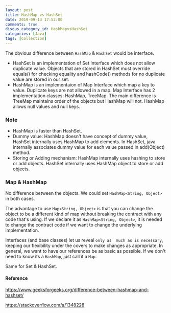```yaml
---
layout: post
title: HashMap vs HashSet
date: 2019-09-13 17:52:00
comments: true
disqus_category_id: HashMapvsHashSet
categories: [Java]
tags: [Collection]
---
```


The obvious difference between `HashMap` & `HashSet` would be interface.

- HashSet is an implementation of Set Interface which does not allow duplicate value. Objects that are stored in HashSet must override equals() for checking equality and hashCode() methods for no duplicate value are stored in our set.
- HashMap is an implementaion of Map Interface which map a key to value. Duplicate keys are not allowed in a map. Map Interface has 2 implementation classes: HashMap, TreeMap. The main difference is TreeMap maintains order of the objects but HashMap will not. HashMap allows null values and null keys.

### Note

- HashMap is faster than HashSet.
- Dummy value: HashMap doesn't have concept of dummy value, HashSet internally uses HashMap to add elements. In HashSet, java internally associates dummy value for each value passed in add(Object) method.
- Storing or Adding mechanism: HashMap internally uses hashing to store or add objects. HashSet internally uses HashMap object to store or add objects.

### Map & HashMap

No difference between the objects. We could set `HashMap<String, Object>` in both cases.

The advantage to use `Map<String, Object>` is that you can change the object to be a different kind of map without breaking the contract with any code that's using. If we declare it as `HashMap<String, Object>`, it is needed to change the contract code if we want to change the underlying implementation.

Interfaces (and base classes) let us reveal `only as  much as is necessary`, keeping our flexibility under the covers to make changes as appropriate. In general, we want to have our references be as basic as possible. If we don't need to know its a `HashMap`, just call it a `Map`.

Same for Set & HashSet.

#### Reference

<https://www.geeksforgeeks.org/difference-between-hashmap-and-hashset/>

<https://stackoverflow.com/a/1348228>